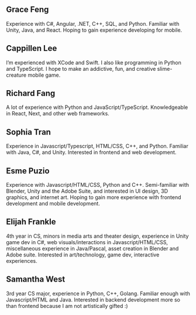 ## Grace Feng
Experience with C#, Angular, .NET, C++, SQL, and Python. Familiar with Unity, Java, and React. Hoping to gain experience developing for mobile.

## Cappillen Lee
I’m experienced with XCode and Swift. I also like programming in Python and TypeScript. I hope to make an addictive, fun, and creative slime-creature mobile game. 

## Richard Fang
A lot of experience with Python and JavaScript/TypeScript. Knowledgeable in React, Next, and other web frameworks.

## Sophia Tran
Experience in Javascript/Typescript, HTML/CSS, C++, and Python. Familiar with Java, C#, and Unity. Interested in frontend and web development.

## Esme Puzio
Experience with Javascript/HTML/CSS, Python and C++. Semi-familiar with Blender, Unity and the Adobe Suite, and interested in UI design, 3D graphics, and internet art. Hoping to gain more experience with frontend development and mobile development.

## Elijah Frankle
4th year in CS, minors in media arts and theater design, experience in Unity game dev in C#, web visuals/interactions in Javascript/HTML/CSS, miscellaneous experience in Java/Pascal, asset creation in Blender and Adobe suite. Interested in art/technology, game dev, interactive experiences.

## Samantha West
3rd year CS major, experience in Python, C++, Golang. Familiar enough with Javascript/HTML and Java. Interested in backend development more so than frontend because I am not artistically gifted :)
